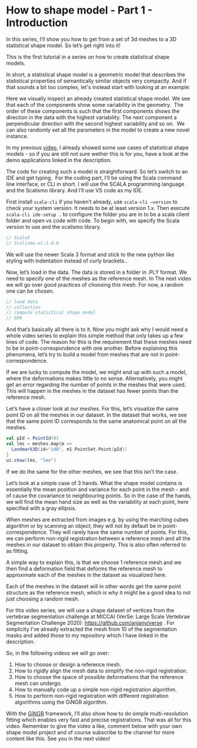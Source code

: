# How to shape model - Part 1 - Introduction

In this series, I’ll show you how to get from a set of 3d meshes to a 3D statistical shape model. So let’s get right into it! 

<!-- <Show visualisation of meshes merging into model> -->

<!-- Hi and welcome to “Coding with Dennis” - my name is Dennis  -->
This is the first tutorial in a series on how to create statistical shape models. 

In short, a statistical shape model is a geometric model that describes the statistical properties of semantically similar objects very compactly. And if that sounds a bit too complex, let's instead start with looking at an example:

<!-- SHOW UI -->

Here we visually inspect an already created statistical shape model. We see that each of the components show some variability in the geometry. 
The order of these components is such that the first components shows the direction in the data with the highest variability. The next component a perpendicular direction with the second highest variability and so on. 
We can also randomly set all the parameters in the model to create a new novel instance. 

In my previous [video](https://www.youtube.com/watch?v=__1tvaIKtaU), I already showed some use cases of statistical shape models - so if you are still not sure wether this is for you, have a look at the demo applications linked in the description. 

The code for creating such a model is straightforward. So let’s switch to an IDE and get typing. 
For the coding part, I’ll be using the Scala command line interface, or CLI in short. I will use the SCALA programming language and the Scalismo library. And I’ll use VS code as my IDE.

First install `scala-cli` if you haven’t already, use `scala-cli —version` to check your system version. It needs to be at least version 1.x. 
Then execute `scala-cli ide-setup .` to configure the folder you are in to be a scala client folder and open vs code with code.
To begin with, we specify the Scala version to use and the scalismo library. 

```scala
// Scala3
// Scalismo-ui:1.0.0
```

We will use the newer Scala 3 format and stick to the new python like styling with indentation instead of curly brackets.. 


Now, let’s load in the data. The data is stored in a folder in .PLY format. We need to specify one of the meshes as the reference mesh. In The next video we will go over good practices of choosing this mesh. For now, a random one can be chosen.

```scala
// load data
// collection
// compute statistical shape model
// GPA
```

And that’s basically all there is to it.
Now you might ask why I would need a whole video series to explain this simple method that only takes up a few lines of code.
The reason for this is the requirement that these meshes need to be in point-correspondence with one another. Before explaining this phenomena, let’s try to build a model from meshes that are not in point-correspondence.

If we are lucky to compute the model, we might end up with such a model, where the deformations makes little to no sense.
Alternatively, you might get an error regarding the number of points in the meshes that were used. This will happen in the meshes in the dataset has fewer points than the reference mesh.

Let’s have a closer look at our meshes. For this, let’s visualize the same point ID on all the meshes in our dataset. In the dataset that works, we see that the same point ID corresponds to the same anatomical point on all the meshes.

```scala
val pId = PointId(0)
val lms = meshes.map{m =>
  Landmark3D(id="id0", m1.PointSet.Point(pId))
}
ui.show(lms, "lms")
```

If we do the same for the other meshes, we see that this isn’t the case.

Let’s look at a simple case of 3 hands. What the shape model contains is essentially the mean position and variance for each point in the mesh - and of cause the covariance to neighbouring points. So in the case of the hands, we will find the mean hand size as well as the variability at each point, here specified with a gray ellipsis.

When meshes are extracted from images e.g. by using the marching cubes algorithm or by scanning an object, they will not by default be in point-correspondence. They will rarely have the same number of points. For this, we can perform non-rigid registration between a reference mesh and all the meshes in our dataset to obtain this property. This is also often referred to as fitting.

A simple way to explain this, is that we choose 1 reference mesh and we then find a deformation field that deforms the reference mesh to approximate each of the meshes in the dataset as visualized here. 

<!-- <Visual slide from thesis - wrapping mesh around target> -->

Each of the meshes in the dataset will in other words get the same point structure as the reference mesh, which is why it might be a good idea to not just choosing a random mesh.

For this video series, we will use a shape dataset of vertices from the vertebrae segmentation challenge at MICCAI (VerSe: Large Scale Vertebrae Segmentation Challenge 2020):
https://github.com/anjany/verse . For simplicity I've already extracted the mesh from 10 of the segmentation masks and added those to my repository which I have linked in the description.

So, in the following videos we will go over:

1. How to choose or design a reference mesh.
2. How to rigidly align the mesh data to simplify the non-rigid registration.
3. How to choose the space of possible deformations that the reference mesh can undergo.
4. How to manually code up a simple non-rigid registration algorithm.
5. How to perform non-rigid registration with different registration algorithms using the GiNGR algorithm. 
   
With the [GiNGR](https://github.com/unibas-gravis/GiNGR) framework, I’ll also show how to do simple multi-resolution fitting which enables very fast and precise registrations.
That was all for this video. Remember to give the video a like, comment below with your own shape model project and of course subscribe to the channel for more content like this.
See you in the next video!
